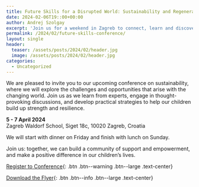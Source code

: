 ```yaml
---
title: Future Skills for a Disrupted World: Sustainability and Regeneration
date: 2024-02-06T19::00+00:00
author: Andrej Szolgay
excerpt: 'Join us for a weekend in Zagreb to connect, learn and discover ways to thriving in a rapidly changing world.'
permalink: /2024/02/future-skills-conference/
layout: single
header:
  teaser: /assets/posts/2024/02/header.jpg
  image: /assets/posts/2024/02/header.jpg
categories:
  - Uncategorized
---
```

We are pleased to invite you to our upcoming conference on sustainability, where we will explore the challenges and opportunities that arise with the changing world. Join us as we learn from experts, engage in thought-provoking discussions, and develop practical strategies to help our children build up strength and resilience.

<p><strong>5 - 7 April 2024</strong><br> 
Zagreb Waldorf School, Siget 18c, 10020 Zagreb, Croatia</p>

We will start with dinner on Friday and finish with lunch on Sunday.

Join us: together, we can build a community of support and empowerment, and make a positive difference in our children’s lives.

[Register to Conference](https://docs.google.com/forms/d/e/1FAIpQLSd_lNlfjTiEbUUc5J05mA84A3QjI0V4q1v8zqV5wMPTY_mW-A/viewform){: .btn .btn--warning .btn--large .text-center}

[Download the Flyer](https://enswap.org/assets/posts/2024/02/ENSWAP_conference_2024_Zagreb_flyer.pdf){: .btn .btn--info .btn--large .text-center}
